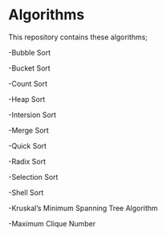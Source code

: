 # Algorithms

This repository contains these algorithms;

-Bubble Sort

-Bucket Sort

-Count Sort

-Heap Sort

-Intersion Sort

-Merge Sort

-Quick Sort

-Radix Sort 

-Selection Sort

-Shell Sort 

-Kruskal’s Minimum Spanning Tree Algorithm

-Maximum Clique Number 

